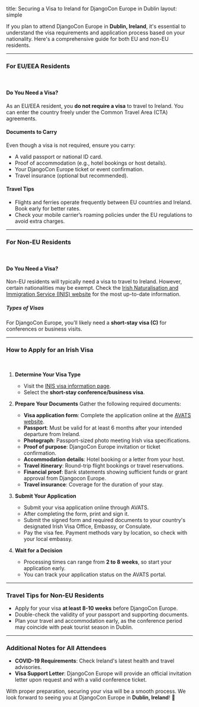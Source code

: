 title: Securing a Visa to Ireland for DjangoCon Europe in Dublin
layout: simple

If you plan to attend DjangoCon Europe in **Dublin, Ireland**, it's essential to understand the visa requirements and application process based on your nationality. Here's a comprehensive guide for both EU and non-EU residents.

---

### **For EU/EEA Residents**
&nbsp;

#### Do You Need a Visa?
As an EU/EEA resident, you **do not require a visa** to travel to Ireland. You can enter the country freely under the Common Travel Area (CTA) agreements.

#### Documents to Carry
Even though a visa is not required, ensure you carry:
- A valid passport or national ID card.
- Proof of accommodation (e.g., hotel bookings or host details).
- Your DjangoCon Europe ticket or event confirmation.
- Travel insurance (optional but recommended).

#### Travel Tips
- Flights and ferries operate frequently between EU countries and Ireland. Book early for better rates.
- Check your mobile carrier’s roaming policies under the EU regulations to avoid extra charges.

---

### **For Non-EU Residents**
&nbsp;

#### Do You Need a Visa?
Non-EU residents will typically need a visa to travel to Ireland. However, certain nationalities may be exempt. Check the [Irish Naturalisation and Immigration Service (INIS) website](https://www.irishimmigration.ie/) for the most up-to-date information.

##### Types of Visas
For DjangoCon Europe, you’ll likely need a **short-stay visa (C)** for conferences or business visits.


---

### How to Apply for an Irish Visa
&nbsp;

1. **Determine Your Visa Type**
   - Visit the [INIS visa information page](https://www.irishimmigration.ie/).
   - Select the **short-stay conference/business visa**.

2. **Prepare Your Documents**
   Gather the following required documents:
   - **Visa application form**: Complete the application online at the [AVATS website](https://www.visas.inis.gov.ie/AVATS/).
   - **Passport**: Must be valid for at least 6 months after your intended departure from Ireland.
   - **Photograph**: Passport-sized photo meeting Irish visa specifications.
   - **Proof of purpose**: DjangoCon Europe invitation or ticket confirmation.
   - **Accommodation details**: Hotel booking or a letter from your host.
   - **Travel itinerary**: Round-trip flight bookings or travel reservations.
   - **Financial proof**: Bank statements showing sufficient funds or grant approval from Djangocon Europe.
   - **Travel insurance**: Coverage for the duration of your stay.

3. **Submit Your Application**
   - Submit your visa application online through AVATS.
   - After completing the form, print and sign it.
   - Submit the signed form and required documents to your country's designated Irish Visa Office, Embassy, or Consulate.
   - Pay the visa fee. Payment methods vary by location, so check with your local embassy.


5. **Wait for a Decision**
   - Processing times can range from **2 to 8 weeks**, so start your application early.
   - You can track your application status on the AVATS portal.

---


### **Travel Tips for Non-EU Residents**
- Apply for your visa **at least 8-10 weeks** before DjangoCon Europe.
- Double-check the validity of your passport and supporting documents.
- Plan your travel and accommodation early, as the conference period may coincide with peak tourist season in Dublin.

---

### **Additional Notes for All Attendees**

- **COVID-19 Requirements**: Check Ireland's latest health and travel advisories.
- **Visa Support Letter**: DjangoCon Europe will provide an official invitation letter upon request and with a valid conference ticket.


With proper preparation, securing your visa will be a smooth process. We look forward to seeing you at DjangoCon Europe in **Dublin, Ireland**! 🎉
